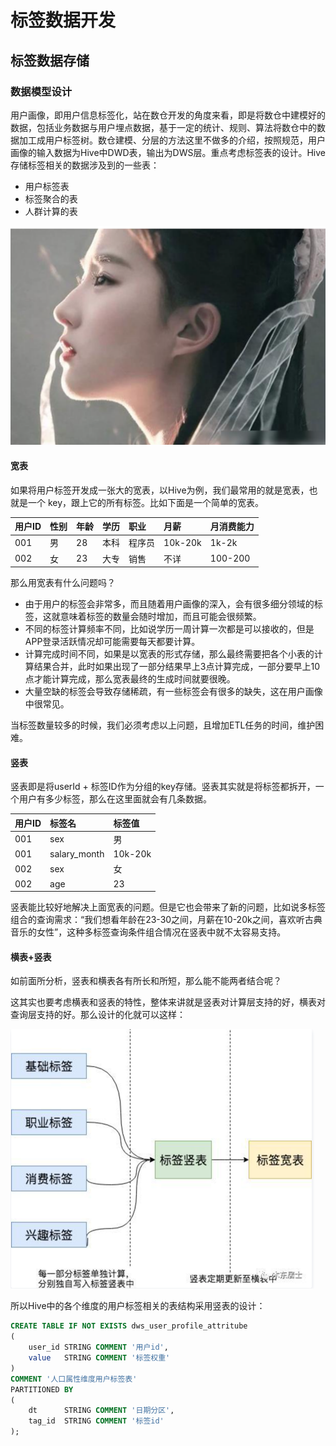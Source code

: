 # 标签数据开发

## 标签数据存储

### 数据模型设计

用户画像，即用户信息标签化，站在数仓开发的角度来看，即是将数仓中建模好的数据，包括业务数据与用户埋点数据，基于一定的统计、规则、算法将数仓中的数据加工成用户标签树。数仓建模、分层的方法这里不做多的介绍，按照规范，用户画像的输入数据为Hive中DWD表，输出为DWS层。重点考虑标签表的设计。Hive存储标签相关的数据涉及到的一些表：

- 用户标签表
- 标签聚合的表
- 人群计算的表

![image-20210604120830699](https://raw.githubusercontent.com/fengchi66/data-image/main/img/image-20210604120830699.png)

#### 宽表

如果将用户标签开发成一张大的宽表，以Hive为例，我们最常用的就是宽表，也就是一个 key，跟上它的所有标签。比如下面是一个简单的宽表。

| 用户ID | 性别 | 年龄 | 学历 | 职业   | 月薪    | 月消费能力 |
| :----- | :--- | :--- | :--- | :----- | :------ | :--------- |
| 001    | 男   | 28   | 本科 | 程序员 | 10k-20k | 1k-2k      |
| 002    | 女   | 23   | 大专 | 销售   | 不详    | 100-200    |

那么用宽表有什么问题吗？

- 由于用户的标签会非常多，而且随着用户画像的深入，会有很多细分领域的标签，这就意味着标签的数量会随时增加，而且可能会很频繁。
- 不同的标签计算频率不同，比如说学历一周计算一次都是可以接收的，但是APP登录活跃情况却可能需要每天都要计算。
- 计算完成时间不同，如果是以宽表的形式存储，那么最终需要把各个小表的计算结果合并，此时如果出现了一部分结果早上3点计算完成，一部分要早上10点才能计算完成，那么宽表最终的生成时间就要很晚。
- 大量空缺的标签会导致存储稀疏，有一些标签会有很多的缺失，这在用户画像中很常见。

当标签数量较多的时候，我们必须考虑以上问题，且增加ETL任务的时间，维护困难。

#### 竖表

竖表即是将userId + 标签ID作为分组的key存储。竖表其实就是将标签都拆开，一个用户有多少标签，那么在这里面就会有几条数据。

| 用户ID | 标签名       | 标签值  |
| :----- | :----------- | :------ |
| 001    | sex          | 男      |
| 001    | salary_month | 10k-20k |
| 002    | sex          | 女      |
| 002    | age          | 23      |

竖表能比较好地解决上面宽表的问题。但是它也会带来了新的问题，比如说多标签组合的查询需求：“我们想看年龄在23-30之间，月薪在10-20k之间，喜欢听古典音乐的女性”，这种多标签查询条件组合情况在竖表中就不太容易支持。

#### 横表+竖表

如前面所分析，竖表和横表各有所长和所短，那么能不能两者结合呢？

这其实也要考虑横表和竖表的特性，整体来讲就是竖表对计算层支持的好，横表对查询层支持的好。那么设计的化就可以这样：

<img src="3标签数据开发.assets/image-20210601000715501.png" alt="image-20210601000715501" style="zoom:50%;" />

所以Hive中的各个维度的用户标签相关的表结构采用竖表的设计：

```sql
CREATE TABLE IF NOT EXISTS dws_user_profile_attritube
(
    user_id STRING COMMENT '用户id',
    value   STRING COMMENT '标签权重'
) 
COMMENT '人口属性维度用户标签表'
PARTITIONED BY
(
    dt      STRING COMMENT '日期分区',
    tag_id  STRING COMMENT '标签id'
);
```

